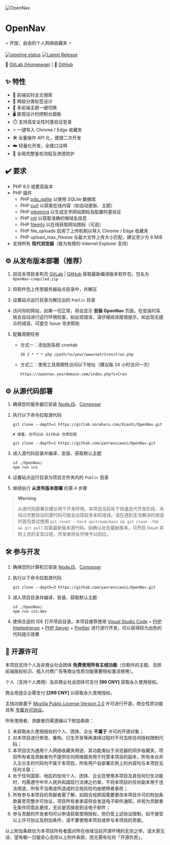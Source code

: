 ![OpenNav](https://socialify.api.soraharu.com/yanranxiaoxi/OpenNav/image?description=1&font=Inter&forks=1&language=1&logo=https%3A%2F%2Fraw.githubusercontent.com%2Fyanranxiaoxi%2FOpenNav%2Fmain%2FPublic%2Fassets%2Fimages%2Flogos%2Fopennav.svg&name=1&owner=1&pattern=Diagonal%20Stripes&stargazers=1&theme=Light)

# OpenNav

⭐ 开放、自由的个人网络收藏夹 ⭐

[![pipeline status](https://gitlab.soraharu.com/XiaoXi/OpenNav/badges/main/pipeline.svg)](https://gitlab.soraharu.com/XiaoXi/OpenNav/-/commits/main) [![Latest Release](https://gitlab.soraharu.com/XiaoXi/OpenNav/-/badges/release.svg)](https://gitlab.soraharu.com/XiaoXi/OpenNav/-/releases)

🔗 [GitLab (Homepage)](https://gitlab.soraharu.com/XiaoXi/OpenNav) | 🔗 [GitHub](https://github.com/yanranxiaoxi/OpenNav)

## ✨ 特性

-   🔎 前端实时全文搜索
-   📁 两级分类标签设计
-   🌲 多前端主题一键切换
-   🖥️ 直观设计的控制台面板
-   ⏱️ 支持高安全性时基验证登录
-   ⭐ 一键导入 Chrome / Edge 收藏夹
-   🛠 全量操作 API 化，便捷二次开发
-   ☁️ 轻量化开发，全接口注释
-   🔐 全局完整鉴权流程及渗透防护

## ✔️ 要求

-   PHP 8.0 或更高版本
-   PHP 插件
    -   PHP [pdo_sqlite](https://www.php.net/manual/ref.pdo-sqlite.php) 以使用 SQLite 数据库
    -   PHP [curl](https://www.php.net/manual/book.curl.php) 以获取在线内容（如自动更新、主题）
    -   PHP [mbstring](https://www.php.net/manual/book.mbstring.php) 以生成文字网站图标及配置时基验证
    -   PHP [intl](https://www.php.net/manual/book.intl.php) 以获取准确的根域名信息
    -   PHP [fileinfo](https://www.php.net/manual/book.fileinfo.php) 以在线获取网站图标（可选）
    -   PHP file_uploads 启用了上传机制以导入 Chrome / Edge 收藏夹
    -   PHP upload_max_filesize 与最大文件上传大小匹配，建议至少为 8 MiB
-   支持所有 **现代浏览器**（极为有限的 Internet Explorer 支持）

## ⚙️ 从发布版本部署（推荐）

1. 前往本项目发布页 [GitLab](https://gitlab.soraharu.com/XiaoXi/OpenNav/-/releases) | [GitHub](https://github.com/yanranxiaoxi/OpenNav/releases) 获取最新编译版本软件包，包名为 `OpenNav-compiled.zip`
2. 将软件包上传至服务器站点目录中，并解压
3. 设置站点运行目录为解压出的 `Public` 目录
4. 访问你的网站，如果一切正常，将会显示 **安装 OpenNav** 页面，在安装时系统会自动进行运行环境检查，如出现错误，请仔细阅读报错提示，如出现无提示的错误，可提交 Issue 寻求帮助
5. 配置周期任务

    - 方式一：添加到系统 crontab

        ```
        30 2 * * * php /path/to/your/wwwroot/Cron/Cron.php
        ```

    - 方式二：使用工具周期性访问以下地址（建议每 24 小时访问一次）

        ```
        https://opennav.yourdomain.com/index.php?c=Cron
        ```

## ⚙️ 从源代码部署

1. 确保您的服务器已安装 [NodeJS](https://nodejs.org/)、[Composer](https://getcomposer.org/)
2. 执行以下命令拉取源代码

    ```shell
    git clone --depth=1 https://gitlab.soraharu.com/XiaoXi/OpenNav.git

    # 或者，也可以从 GitHub 仓库拉取

    git clone --depth=1 https://github.com/yanranxiaoxi/OpenNav.git
    ```

3. 进入源代码目录并编译、安装、获取默认主题

    ```shell
    cd ./OpenNav/
    npm run ins
    ```

4. 设置站点运行目录为项目文件夹内的 `Public` 目录
5. 继续执行 **从发布版本部署** 的第 4 步骤

> **Warning**
>
> 从源代码部署仅建议用于开发环境，本项目当前处于快速迭代开发阶段，未经过完整验证的源代码可能会出现较多未知错误，请在遇到无法解决的错误时首先尝试使用 `git reset --hard upstream/main && git clean -fdx && git pull` 拉取最新版本源代码，如确认处在最新版本，可开启 Issue 并附上您的复现过程，开发者将会尽快予以回应。

## 🛠 参与开发

1. 确保您的计算机已安装 [NodeJS](https://nodejs.org/)、[Composer](https://getcomposer.org/)
2. 执行以下命令拉取源代码

    ```shell
    git clone --depth=3 https://github.com/yanranxiaoxi/OpenNav.git
    ```

3. 进入项目目录并编译、安装、获取默认主题

    ```shell
    cd ./OpenNav/
    npm run ins:dev
    ```

4. 使用合适的 IDE 打开项目目录。本项目推荐使用 [Visual Studio Code](https://code.visualstudio.com/) + [PHP Intelephense](https://marketplace.visualstudio.com/items?itemName=bmewburn.vscode-intelephense-client) + [PHP Server](https://marketplace.visualstudio.com/items?itemName=brapifra.phpserver) + [Prettier](https://marketplace.visualstudio.com/items?itemName=esbenp.prettier-vscode) 进行进行开发，可以获得较为出色的代码提示效果

## 📜 开源许可

本项目支持个人及非商业社会团体 **免费使用所有主线功能**（仅额外的主题、去除前端版权标识、插入付费广告等商业性质功能需要授权激活使用）。

个人（支持个人商用）及非商业社会团体可支付 **[99 CNY]** 获取永久使用授权。

商业用途企业需支付 **[299 CNY]** 以获取永久使用授权。

主线功能基于 [Mozilla Public License Version 2.0](https://choosealicense.com/licenses/mpl-2.0/) 许可进行开源，商业性质功能具有 [专属许可协议](https://gitlab.soraharu.com/XiaoXi/OpenNav/-/blob/main/LICENSE#L381)。

所有使用者、贡献者仍需遵循以下附加条款：

1. 未获取永久使用授权的个人、团体、企业 **不属于** 许可的开源对象；
2. 对本项目进行修改、重构、衍生开发等再演绎过程时不可去除任何授权限制代码；
3. 本项目仅为通用个人网络收藏夹用途，其功能类似于浏览器的同步收藏夹，项目所有者及贡献者均不提供任何网络服务用于托管本项目的副本，所有未合并入主分支的代码均不属于本项目，所有用户自部署实例上的内容均与本项目无任何关联；
4. 处于任何国家、地区的任何个人、团体、企业在使用本项目及其任何衍生功能时，均需遵守中华人民共和国现行法律之约束，不将本项目的任何副本用于违法用途，所有不当用途所造成的合规风险均由使用者承担；
5. 所有参与本项目的贡献者需了解，如因合规原因需要更改本项目许可的附加条款甚至完整许可协议，项目所有者承诺将会发送电子邮件通知，并视为贡献者无条件同意此更改，无论是否接收到该电子邮件；
6. 参与贡献的开发者均可以申请获取使用授权，但仍受上述协议限制，如不接受以上许可协议及附加条件，请不要使用本项目或参与本项目的贡献。

以上附加条款仅为本项目所有者面对所在地域当前开源环境的无奈之举，请大家见谅，望有朝一日能安心去除以上附件条款，而无需有任何「开源负担」。

